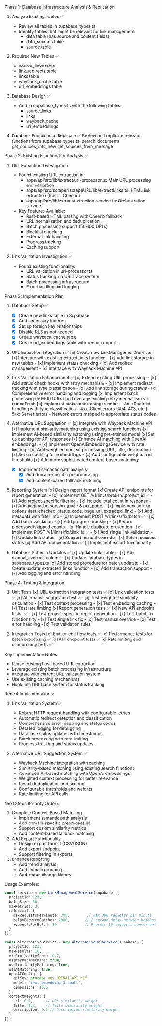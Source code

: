 Phase 1: Database Infrastructure Analysis & Replication
1. Analyze Existing Tables ✅
    - Review all tables in supabase_types.ts
    - Identify tables that might be relevant for link management:
        - data table (has source and content fields)
        - data_sources table
        - source table
2. Required New Tables ✅
    - source_links table
    - link_redirects table
    - links table
    - wayback_cache table
    - url_embeddings table
3. Database Design ✅
    - Add to supabase_types.ts with the following tables:
        - source_links
        - links
        - wayback_cache
        - url_embeddings

4. Database Functions to Replicate ✅
Review and replicate relevant functions from supabase_types.ts:
search_documents
get_sources_info_new
get_sources_from_message

Phase 2: Existing Functionality Analysis ✅
1. URL Extraction Investigation
    - Found existing URL extraction in:
        - apps/api/src/lib/extract/url-processor.ts: Main URL processing and validation
        - apps/api/src/scraper/scrapeURL/lib/extractLinks.ts: HTML link extraction (Rust + Cheerio)
        - apps/api/src/lib/extract/extraction-service.ts: Orchestration service
    - Key Features Available:
        - Rust-based HTML parsing with Cheerio fallback
        - URL normalization and deduplication
        - Batch processing support (50-100 URLs)
        - Blocklist checking
        - External link handling
        - Progress tracking
        - Caching support

2. Link Validation Investigation ✅
    - Found existing functionality:
        - URL validation in url-processor.ts
        - Status tracking via URLTrace system
        - Batch processing infrastructure
        - Error handling and logging

Phase 3: Implementation Plan
1. Database Setup ✅
    - [x] Create new links table in Supabase
    - [x] Add necessary indexes
    - [x] Set up foreign key relationships
    - [x] Disable RLS as not needed
    - [x] Create wayback_cache table
    - [x] Create url_embeddings table with vector support

2. URL Extraction Integration ✅
    [x] Create new LinkManagementService:
        - [x] Integrate with existing extractLinks function
        - [x] Add link storage in new tables
        - [x] Implement status checking
        - [x] Add redirect management
        - [x] Interface with Wayback Machine API

3. Link Validation Enhancement ✅
    [x] Extend existing URL processing:
        - [x] Add status check hooks with retry mechanism
        - [x] Implement redirect tracking with type classification
        - [x] Add link storage during crawls
        - [x] Comprehensive error handling and logging
    [x] Implement batch processing (50-100 URLs)
    [x] Leverage existing retry mechanism via robustFetch
    [x] Implement status code categorization:
        - 3xx: Redirect handling with type classification
        - 4xx: Client errors (404, 403, etc.)
        - 5xx: Server errors
        - Network errors mapped to appropriate status codes

4. Alternative URL Suggestion ✅
    [x] Integrate with Wayback Machine API
    [x] Implement similarity matching using existing search functions
    [x] Implement AI-based similarity matching using pre-trained model
    [x] Set up caching for API responses
    [x] Enhance AI matching with OpenAI embeddings:
        - [x] Implement OpenAIEmbeddingsService with rate limiting
        - [x] Add weighted context processing (URL, title, description)
        - [x] Set up caching for embeddings
        - [x] Add configurable weights and thresholds
    [x] Add more sophisticated context-based matching:
      - [x] Implement semantic path analysis
        - [x] Add domain-specific preprocessing
        - [x] Add content-based fallback matching

5. Reporting System
    [x] Design report format
    [x] Create API endpoints for report generation:
        - [x] Implement GET /v1/links/broken/:project_id ✅
            - [x] Add project-specific filtering
            - [x] Include total count in response
            - [x] Add pagination support (page & per_page)
            - [x] Implement sorting options (last_checked, status_code, page_url, extracted_link)
            - [x] Add metadata with filter info
        - [x] Implement POST /v1/links/fix/batch ✅
            - [x] Add batch validation
            - [x] Add progress tracking
            - [x] Return processed/skipped counts
            - [x] Handle duplicate prevention
        - [x] Implement POST /v1/links/fix/:link_id ✅
            - [x] Add single link validation
            - [x] Update link status
            - [x] Support manual override
            - [x] Return success status
    [x] Add API documentation ✅
    [ ] Implement export functionality

6. Database Schema Updates ✅
    [x] Update links table:
        - [x] Add manual_override column
        - [x] Update database types in supabase_types.ts
    [x] Add stored procedure for batch updates:
        - [x] Create update_extracted_links function
        - [x] Add transaction support
        - [x] Add logging and error handling

Phase 4: Testing & Integration
1. Unit Tests
    [x] URL extraction integration tests ✅
    [x] Link validation tests ✅
    [x] Alternative suggestion tests:
        - [x] Test weighted similarity calculation
        - [x] Test context processing
        - [x] Test embedding caching
        - [x] Test rate limiting
    [x] Report generation tests ✅
    [x] New API endpoint tests: ✅
        - [x] Test project-specific report generation
        - [x] Test batch fix functionality
        - [x] Test single link fix
        - [x] Test manual override
        - [x] Test error handling
        - [x] Test validation rules

2. Integration Tests
    [x] End-to-end flow tests ✅
    [x] Performance tests for batch processing ✅
    [x] API endpoint tests ✅
    [x] Rate limiting and concurrency tests ✅

Key Implementation Notes:
- Reuse existing Rust-based URL extraction
- Leverage existing batch processing infrastructure
- Integrate with current URL validation system
- Use existing caching mechanisms
- Hook into URLTrace system for status tracking

Recent Implementations:
1. Link Validation System ✅
   - Robust HTTP request handling with configurable retries
   - Automatic redirect detection and classification
   - Comprehensive error mapping and status codes
   - Detailed logging for debugging
   - Database status updates with timestamps
   - Batch processing with rate limiting
   - Progress tracking and status updates

2. Alternative URL Suggestion System ✅
   - Wayback Machine integration with caching
   - Similarity-based matching using existing search functions
   - Advanced AI-based matching with OpenAI embeddings
   - Weighted context processing for better relevance
   - Result deduplication and scoring
   - Configurable thresholds and weights
   - Rate limiting for API calls

Next Steps (Priority Order):
1. Complete Context-Based Matching
   - Implement semantic path analysis
   - Add domain-specific preprocessing
   - Support custom similarity metrics
   - Add content-based fallback matching
2. Add Export Functionality
   - Design export format (CSV/JSON)
   - Add export endpoint
   - Support filtering in exports
3. Enhance Reporting
   - Add trend analysis
   - Add domain grouping
   - Add status change history

Usage Examples:
```typescript
const service = new LinkManagementService(supabase, {
  projectId: 123,
  batchSize: 50,
  maxRetries: 3,
  rateLimit: {
    maxRequestsPerMinute: 300,        // Max 300 requests per minute
    delayBetweenBatches: 2000,       // 2 second delay between batches
    requestsPerBatch: 10             // Process 10 requests concurrently
  }
});

const alternativeService = new AlternativeUrlService(supabase, {
  projectId: 123,
  maxResults: 10,
  minSimilarityScore: 0.7,
  useWaybackMachine: true,
  useSimilarityMatching: true,
  useAIMatching: true,
  openAIConfig: {
    apiKey: process.env.OPENAI_API_KEY,
    model: 'text-embedding-3-small',
    dimensions: 1536
  },
  contextWeights: {
    url: 0.5,      // URL similarity weight
    title: 0.3,    // Title similarity weight
    description: 0.2 // Description similarity weight
  }
});
```